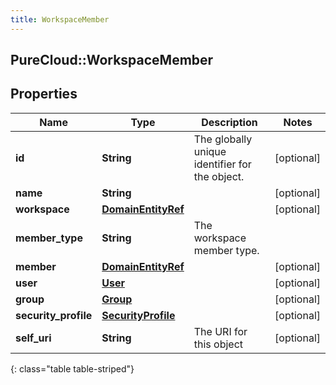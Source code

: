 ```yaml
---
title: WorkspaceMember
---
```

## PureCloud::WorkspaceMember

## Properties

|Name | Type | Description | Notes|
|------------ | ------------- | ------------- | -------------|
| **id** | **String** | The globally unique identifier for the object. | [optional] |
| **name** | **String** |  | [optional] |
| **workspace** | [**DomainEntityRef**](DomainEntityRef.html) |  | [optional] |
| **member_type** | **String** | The workspace member type. | |
| **member** | [**DomainEntityRef**](DomainEntityRef.html) |  | [optional] |
| **user** | [**User**](User.html) |  | [optional] |
| **group** | [**Group**](Group.html) |  | [optional] |
| **security_profile** | [**SecurityProfile**](SecurityProfile.html) |  | [optional] |
| **self_uri** | **String** | The URI for this object | [optional] |
{: class="table table-striped"}


